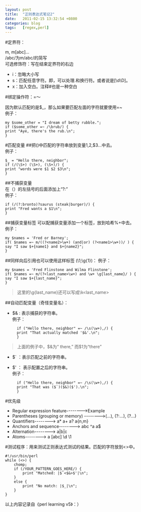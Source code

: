 ```yaml
---
layout: post
title:  "正则表达式笔记2"
date:   2011-02-15 13:32:54 +0800
categories: blog
tags:   [regex,perl]
---
```

#定界符：

m<abc>, m[abc]...       
/abc/为m/abc/的简写        
可选修饰符：写在结束定界符的右边        

- i：忽略大小写
- s：匹配任意字符。即，可以处理.和换行符。或者说是[\d\D]。
- x：加入空白。注释#也是一种空白

#绑定操作符：=～

因为默认匹配的是$_，那么如果要匹配左面的字符就要使用=~      
例子：  
     
    my $some_other = "I dream of betty rubble.";
    if ($some_other =~ /\brub/) {
    print "Aye, there's the rub.\n";
    }

#匹配变量
##把()中匹配的字符串放到变量$1,$2,$3...中去。      
例子：  
     
    $_ = "Hello there, neighbor";
    if (/(\S+) (\S+), (\S+)/) {
    print "words were $1 $2 $3\n";
    }
    
##不捕获变量           
在（）的左括号的后面添加上“?:”       
例子：
             
    if (/(?:bronto)?saurus (steak|burger)/) {
    print "Fred wants a $1\n";
    }
    
##捕获变量标签
可以配捕获变量添加一个标签，放到哈希%+中去。    
例子： 
   
    my $names = 'Fred or Barney';
    if( $names =~ m/((?<name2>\w+) (and|or) (?<name1>\w+))/ ) {
    say "I saw $+{name1} and $+{name2}";
    }
    
##同样向后引用也可以使用这样标签 (\1;\g{1})：
例子：      

    my $names = 'Fred Flinstone and Wilma Flinstone';
    if( $names =~ m/(?<last_name>\w+) and \w+ \g{last_name}/ ) {
    say "I saw $+{last_name}";
    }
    
>这里的\g{last_name}还可以写成\k<last_name>

##自动匹配变量（奇怪变量名）：
- $& : 表示捕获的字符串。        
例子：

        if ("Hello there, neighbor" =~ /\s(\w+),/) {
        print "That actually matched '$&'.\n";
        }

>上面的例子中，$&为“ there,”  而$1为“there”

- $` ：表示匹配之前的字符串。 
- $' ： 表示配置之后的字符串。      
例子：

        if ("Hello there, neighbor" =~ /\s(\w+),/) {
        print "That was ($`)($&)($').\n";
        }

#优先级
- Regular expression feature-------->Example
- Parentheses (grouping or memory) -------->(...), (?:...), (?<LABEL>...)
- Quantifiers--------> a* a+ a? a{n,m}
- Anchors and sequence--------> abc ^a a$
- Alternation--------> a\|b\|c
- Atoms--------> a [abc] \d \1

#测试程序：用来测试正则表达式测试的结果。匹配的字符放到<>中。

    #!/usr/bin/perl
    while (<>) {
        chomp;
        if (/YOUR_PATTERN_GOES_HERE/) {
            print "Matched: |$`<$&>$'|\n";
        }
        else {
            print "No match: |$_|\n";
        }
    }

以上内容记录自《perl learning v5》：）